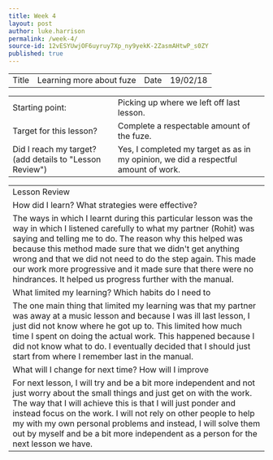 ```yaml
---
title: Week 4
layout: post
author: luke.harrison
permalink: /week-4/
source-id: 12vESYUwjOF6uyruy7Xp_ny9yekK-2ZasmAHtwP_s0ZY
published: true
---
```

<table>
  <tr>
    <td>Title</td>
    <td>Learning more about fuze</td>
    <td>Date</td>
    <td>19/02/18</td>
  </tr>
</table>


<table>
  <tr>
    <td>Starting point:</td>
    <td>Picking up where we left off last lesson.</td>
  </tr>
  <tr>
    <td>Target for this lesson?</td>
    <td>Complete a respectable amount of the fuze.</td>
  </tr>
  <tr>
    <td>Did I reach my target? 
(add details to "Lesson Review")</td>
    <td>Yes, I completed my target as as in my opinion, we did a respectful amount of work.</td>
  </tr>
</table>


<table>
  <tr>
    <td>Lesson Review</td>
  </tr>
  <tr>
    <td>How did I learn? What strategies were effective? </td>
  </tr>
  <tr>
    <td>The ways in which I learnt during this particular lesson was the way in which I listened carefully to what my partner (Rohit) was saying and telling me to do. The reason why this helped was because this method made sure that we didn't get anything wrong and that we did not need to do the step again. This made our work more progressive and it made sure that there were no hindrances. It helped us progress further with the manual.</td>
  </tr>
  <tr>
    <td>What limited my learning? Which habits do I need to </td>
  </tr>
  <tr>
    <td>The one main thing that limited my learning was that my partner was away at a music lesson and because I was ill last lesson, I just did not know where he got up to. This limited how much time I spent on doing the actual work. This happened because I did not know what to do. I eventually decided that I should just start from where I remember last in the manual. </td>
  </tr>
  <tr>
    <td>What will I change for next time? How will I improve </td>
  </tr>
  <tr>
    <td>For next lesson, I will try and be a bit more independent and not just worry about the small things and just get on with the work. The way that I will achieve this is that I will just ponder and instead focus on the work. I will not rely on other people to help my with my own personal problems and instead, I will solve them out by myself and be a bit more independent as a person for the next lesson we have.</td>
  </tr>
</table>


